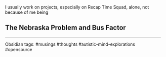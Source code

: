 I usually work on projects, especially on Recap Time Squad, alone, not because of me being

## The Nebraska Problem and Bus Factor

---
Obsidian tags: #musings #thoughts #autistic-mind-explorations #opensource